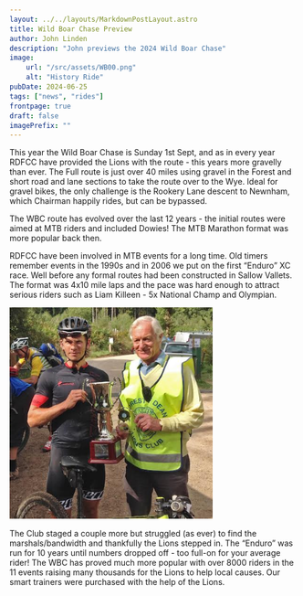 ```yaml
---
layout: ../../layouts/MarkdownPostLayout.astro
title: Wild Boar Chase Preview
author: John Linden
description: "John previews the 2024 Wild Boar Chase"
image:
    url: "/src/assets/WB00.png"
    alt: "History Ride"
pubDate: 2024-06-25
tags: ["news", "rides"]
frontpage: true
draft: false
imagePrefix: ""
---
```

This year the Wild Boar Chase is Sunday 1st Sept, and as in every year RDFCC have provided the Lions with the route - this years more gravelly than ever. The Full route is just over 40 miles using gravel in the Forest and short road and lane sections to take the route over to the Wye. Ideal for gravel bikes, the only challenge is the Rookery Lane descent to Newnham, which Chairman happily rides, but can be bypassed.

The WBC route has evolved over the last 12 years - the initial routes were aimed at MTB riders and included Dowies! The MTB Marathon format was more popular back then.

RDFCC have been involved in MTB events for a long time. Old timers remember events in the 1990s and in 2006 we put on the first “Enduro” XC race. Well before any formal routes had been constructed in Sallow Vallets. The format was 4x10 mile laps and the pace was hard enough to attract serious riders such as Liam Killeen - 5x National Champ and Olympian.

![Wild Boar Chase](../../assets/WB01.png)

The Club staged a couple more but struggled (as ever) to find the marshals/bandwidth and thankfully the Lions stepped in. The “Enduro” was run for 10 years until numbers dropped off - too full-on for your average rider! The WBC has proved much more popular with over 8000 riders in the 11 events raising many thousands for the Lions to help local causes. Our smart trainers were purchased with the help of the Lions.